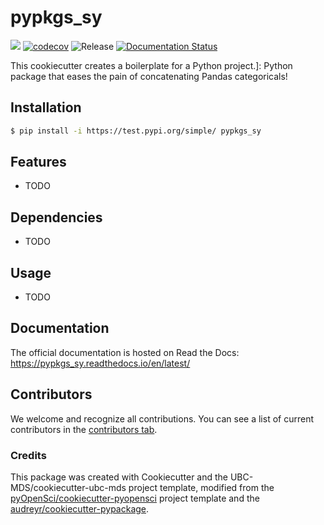 # pypkgs_sy 

![](https://github.com/rissangs/pypkgs_sy/workflows/build/badge.svg) [![codecov](https://codecov.io/gh/rissangs/pypkgs_sy/branch/main/graph/badge.svg)](https://codecov.io/gh/rissangs/pypkgs_sy) ![Release](https://github.com/rissangs/pypkgs_sy/workflows/Release/badge.svg) [![Documentation Status](https://readthedocs.org/projects/pypkgs_sy/badge/?version=latest)](https://pypkgs_sy.readthedocs.io/en/latest/?badge=latest)

This cookiecutter creates a boilerplate for a Python project.]: Python package that eases the pain of concatenating Pandas categoricals!

## Installation

```bash
$ pip install -i https://test.pypi.org/simple/ pypkgs_sy
```

## Features

- TODO

## Dependencies

- TODO

## Usage

- TODO

## Documentation

The official documentation is hosted on Read the Docs: https://pypkgs_sy.readthedocs.io/en/latest/

## Contributors

We welcome and recognize all contributions. You can see a list of current contributors in the [contributors tab](https://github.com/rissangs/pypkgs_sy/graphs/contributors).

### Credits

This package was created with Cookiecutter and the UBC-MDS/cookiecutter-ubc-mds project template, modified from the [pyOpenSci/cookiecutter-pyopensci](https://github.com/pyOpenSci/cookiecutter-pyopensci) project template and the [audreyr/cookiecutter-pypackage](https://github.com/audreyr/cookiecutter-pypackage).
